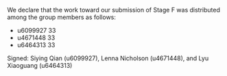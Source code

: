 We declare that the work toward our submission of Stage F was distributed among the group members as follows:

* u6099927 33
* u4671448 33
* u6464313 33

Signed: Siying Qian (u6099927), Lenna Nicholson (u4671448), and Lyu Xiaoguang (u6464313)

